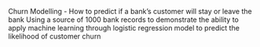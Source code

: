 Churn Modelling - How to predict if a bank’s customer will stay or leave the bank
Using a source of 1000 bank records to demonstrate the ability to apply machine learning through logistic regression model to predict the likelihood of customer churn
